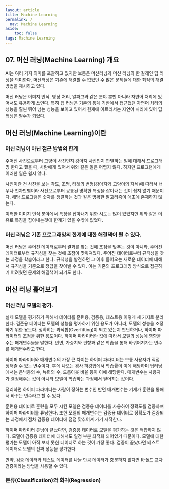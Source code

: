```yaml
---
layout: article
title: Machine Learning
permalink: /
  nav: Machine Learning
aside:
    toc: false
tags: Machine Learning 
---
```


## 07. 머신 러닝(Machine Learning) 개요
<div class = "blue-div">
AI는 여러 가지 의미를 포괄하고 있지만 보통은 머신러닝과 머신 러닝의 한 갈래인 딥 러닝을 의미한다.
머신러닝은 기존에 해결할 수 없었던 수 많은 문제들에 대한 최적의 해결방법을 제시하고 있다.

머신 러닝은 이미지 인식, 영상 처리, 알파고와 같은 분야 뿐만 아니라 자연어 처리에 있어서도 유용하게 쓰인다.
특히 딥 러닝은 기존의 통계 기반에서 접근했던 자연어 처리의 성능을 훨씬 뛰어 넘는 성능을 보이고 있어서 
현재에 이르러서는 자연어 처리에 있어 딥 러닝은 필수가 되었다.
</div>

## 머신 러닝(Machine Learning)이란

### 머신 러닝이 아닌 접근 방법의 한계
<div class = "blue-div">
주어진 사진으로부터 고양이 사진인지 강아지 사진인지 판별하는 일에 대해서 프로그래밍 한다고 했을 때,
사람에게 있어서 위와 같은 일은 어렵지 않다. 하지만 프로그램에게 이러한 일은 쉽지 않다.

사진이란 건 사진을 보는 각도, 조명, 타겟의 변형(강아지와 고양이의 자세)에 따라서 너무나 천차만별이라 
사진으로부터 공통된 명확한 특징을 잡아내는 것이 쉽지 않기 때문이다.
해당 프로그램은 숫자를 정렬하는 것과 같은 명확한 알고리즘이 애초에 존재하지 않는다.

이러한 이미지 인식 분야에서 특징을 잡아내기 위한 시도는 많이 있었지만 위와 같은 이유로 특징을 잡아내는것에
한계가 있을 수밖에 없었다. 
</div>

### 머신 러닝은 기존 프로그래밍의 한계에 대한 해결책이 될 수 있다.
<div class = "blue-div">
머신 러닝은 주어진 데이터로부터 결과를 찾는 것에 초점을 맞추는 것이 아니라, 주어진 데이터로부터 규칙성을 찾는 것에
초점이 맞춰져있다.
주어진 데이터로부터 규칙성을 찾는 과정을 학습이라고 한다.
규칙성을 발견하면 그 이후 들어오는 새로운 데이터에 대해서 규칙성을 기준으로 정답을 찾아낼 수 있다.
이는 기존의 프로그래밍 방식으로 접근하기 어려웠던 문제의 해결책이 되기도 한다.
</div>

## 머신 러닝 훑어보기

### 머신 러닝 모델의 평가.
<div class = "blue-div">
실제 모델을 평가하기 위해서 데이터를 훈련용, 검증용, 테스트용 이렇게 세 가지로 분리한다.
검즌용 데이터는 모델의 성능을 평가하기 위한 용도가 아니라, 모델의 성능을 조정하기 위한 용도다.
정확히는 과적합(Overfitting)이 되고 있는지 판단하거나, 하이퍼 파라미터의 조정을 위한 용도이다.
하이퍼 파라미터란 값에 따라서 모델의 성능에 영향을 주는 매개변수들을 말한다.
반면, 가중치와 편향과 같은 학습을 통해 바뀌어져가는 변수를 매개변수라고 한다.

하이퍼 파라미터와 매개변수의 가장 큰 차이는 하이퍼 파라미터는 보통 사용자가 직접 정해줄 수 있는 변수이다.
후에 나오는 경사 하강법에서 학습률이 이에 해당하며 딥러닝에서는 은닉층의 수, 뉴련의 수, 드롭아웃 비율 등이 이에 해당한다.
매개변수는 사용자가 결정해주는 값이 아니라 모델이 학습하는 과정에서 얻어지는 값이다.

정리하면 하이퍼 파라미터는 사람이 정하는 변수인 반면 매개변수는 기걔가 훈련을 통해서 바꾸는 변수라고 할 수 있다.

훈련용 데이터로 훈련을 모두 시킨 모델은 검증용 데이터를 사용하여 정확도를 검증하며 하이퍼 파라미터를 튜닝한다.
또한 모델의 매개변수는 검증용 데이터로 정확도가 검증되는 과정에서 점차 검증용 데이터에 점점 맞추어져 가기 시작한다.

하이퍼 파라미터 튜닝이 끝났다면, 검증용 데이터로 모델을 평가하는 것은 적합하지 않다. 모델이 검증용 데이터에 대해서도 일정 부분
최적화 되어있기 때문이다.
모델에 대한 평가는 모델이 아직 보지 못한 데이터로 하는 것이 가장 좋다. 검증이 끝났다면 테스트 데이터로 모델의 진짜 성능을 평가한다.

만약, 검증 데이터와 테스트 데이터를 나눌 만큼 데이터가 충분하지 않다면 K-폴드 교차 검증이라는 방법을 사용할 수 있다.
</div>

### 분류(Classification)와 회귀(Regression)
<div class="blue-div">

</div>